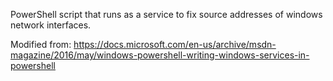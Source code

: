 ﻿ PowerShell script that runs as a service to fix source addresses of windows network interfaces.
  
Modified from: https://docs.microsoft.com/en-us/archive/msdn-magazine/2016/may/windows-powershell-writing-windows-services-in-powershell

